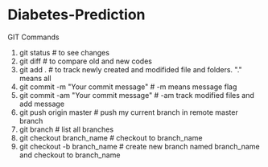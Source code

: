 # Diabetes-Prediction

GIT Commands

1. git status # to see changes
2. git diff # to compare old and new codes
3. git add . # to track newly created and modifided file and folders. "." means all
4. git commit -m "Your commit message" # -m means message flag
5. git commit -am "Your commit message" # -am track modified files and add message
6. git push origin master # push my current branch in remote master branch
7. git branch # list all branches
8. git checkout branch_name # checkout to branch_name
9. git checkout -b branch_name # create new branch named branch_name and checkout to branch_name

